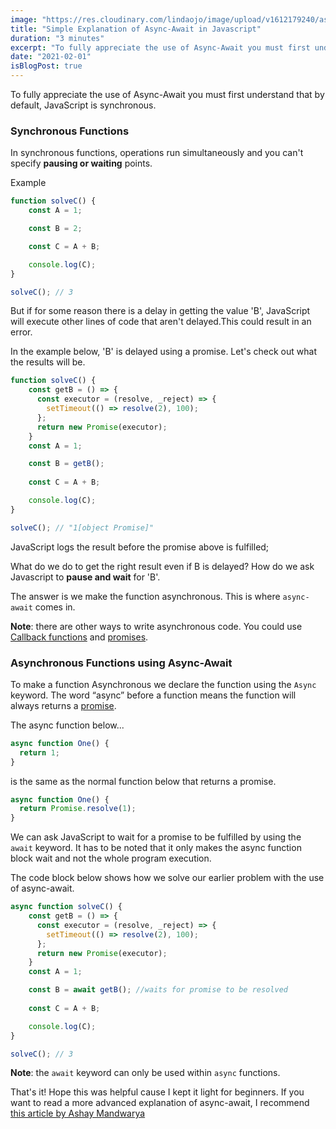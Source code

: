 ```yaml
---
image: "https://res.cloudinary.com/lindaojo/image/upload/v1612179240/async-await_rjyirp.jpg"
title: "Simple Explanation of Async-Await in Javascript"
duration: "3 minutes"
excerpt: "To fully appreciate the use of Async-Await you must first understand that by default, JavaScript is synchronous..."
date: "2021-02-01"
isBlogPost: true
---
```


To fully appreciate the use of Async-Await you must first understand that by default, JavaScript is synchronous.

<h3>Synchronous Functions</h3>

In synchronous functions, operations run simultaneously and you can't specify <strong>pausing or waiting</strong> points.

Example

```js
function solveC() {
    const A = 1;

    const B = 2;

    const C = A + B;

    console.log(C);
}

solveC(); // 3
```
But if for some reason there is a delay in getting the value 'B', JavaScript will execute other lines of code that aren't delayed.This could result in an error.

In the example below, 'B' is delayed using a promise. Let's check out what the results will be.

```js
function solveC() {
    const getB = () => {
      const executor = (resolve, _reject) => {
        setTimeout(() => resolve(2), 100);
      };
      return new Promise(executor); 
    }
    const A = 1;

    const B = getB();
    
    const C = A + B;

    console.log(C);
}

solveC(); // "1[object Promise]"
```
JavaScript logs the result before the promise above is fulfilled; 

What do we do to get the right result even if B is delayed? How do we ask Javascript to <strong>pause and wait</strong> for 'B'.

The answer is we make the function asynchronous. This is where ```async-await``` comes in.

<strong>Note</strong>: there are other ways to write asynchronous code. You could use <a href="https://www.freecodecamp.org/news/javascript-callback-functions-what-are-callbacks-in-js-and-how-to-use-them/" class="link" >Callback functions</a> and <a href="https://www.freecodecamp.org/news/javascript-promises-explained/" class="link" target="_blank">promises</a>.

<h3>Asynchronous Functions using Async-Await</h3>

To make a function Asynchronous we declare the function using the ```Async``` keyword.
The word “async” before a function means the function will always returns a <a class="link" href="https://medium.com/javascript-in-plain-english/truly-understanding-promises-in-javascript-cb31ee487860" target="_blank">promise</a>.

The async function below...

```js
async function One() {
  return 1;
}
```
is the same as the normal function below that returns a promise.

```js
async function One() {
  return Promise.resolve(1);
}
```
We can ask JavaScript to wait for a promise to be fulfilled by using the ```await``` keyword. It has to be noted that it only makes the async function block wait and not the whole program execution.

The code block below shows how we solve our earlier problem with the use of async-await.

```js
async function solveC() {
    const getB = () => {
      const executor = (resolve, _reject) => {
        setTimeout(() => resolve(2), 100);
      };
      return new Promise(executor); 
    }
    const A = 1;

    const B = await getB(); //waits for promise to be resolved
    
    const C = A + B;

    console.log(C);
}

solveC(); // 3

```

<strong>Note</strong>: the ```await``` keyword can only be used within ```async``` functions.

That's it! Hope this was helpful cause I kept it light for beginners. If you want to read a more advanced explanation of async-await, I recommend <a class="link" href="https://medium.com/javascript-in-plain-english/async-await-javascript-5038668ec6eb" target="_blank">this article by Ashay Mandwarya</a>
